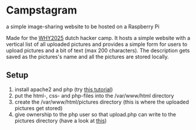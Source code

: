 # Campstagram
a simple image-sharing website to be hosted on a Raspberry Pi

Made for the [WHY2025](https://why2025.org/) dutch hacker camp.
It hosts a simple website with a vertical list of all uploaded pictures and provides a simple form for users to upload pictures and a bit of text (max 200 characters).
The description gets saved as the pictures's name and all the pictures are stored locally.

## Setup
1. install apache2 and php (try [this tutorial](https://gist.github.com/QasimTalkin/9c727739653ceab0f50156548d94a833#change-directory-to-public-html-and-grant-ownership-to-pi-user))
3. put the html-, css- and php-files into the /var/www/html directory
4. create the /var/www/html/pictures directory (this is where the uploaded pictures get stored)
5. give ownership to the php user so that upload.php can write to the pictures directory (have a look at [this](https://stackoverflow.com/questions/2900690/how-do-i-give-php-write-access-to-a-directory))
